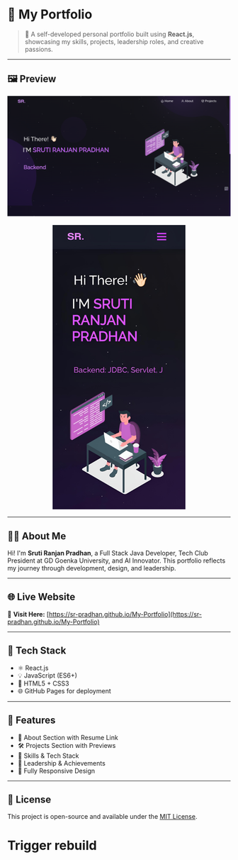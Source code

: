 # 💼 My Portfolio

> 🚀 A self-developed personal portfolio built using **React.js**, showcasing my skills, projects, leadership roles, and creative passions.

---

## 🖼️ Preview

<p align="center">
  <img src="https://raw.githubusercontent.com/SR-Pradhan/My-Portfolio/main/images/laptop.png" alt="Laptop" width="600"/>
  <br/><br/>
  <img src="https://raw.githubusercontent.com/SR-Pradhan/My-Portfolio/main/images/phone.jpeg" alt="Phone" width="300"/>
</p>

---

## 🧑‍💻 About Me

Hi! I'm **Sruti Ranjan Pradhan**, a Full Stack Java Developer, Tech Club President at GD Goenka University, and AI Innovator. This portfolio reflects my journey through development, design, and leadership.

---

## 🌐 Live Website

🔗 **Visit Here:** [https://sr-pradhan.github.io/My-Portfolio](https://sr-pradhan.github.io/My-Portfolio)

---

## 🔧 Tech Stack

- ⚛️ React.js  
- 💡 JavaScript (ES6+)  
- 🎨 HTML5 + CSS3  
- 🌐 GitHub Pages for deployment  

---

## 🚀 Features

- 🧑 About Section with Resume Link  
- 🛠️ Projects Section with Previews  
- 💼 Skills & Tech Stack  
- 🧭 Leadership & Achievements  
- 📱 Fully Responsive Design  

---

## 📝 License

This project is open-source and available under the [MIT License](LICENSE).
# Trigger rebuild
